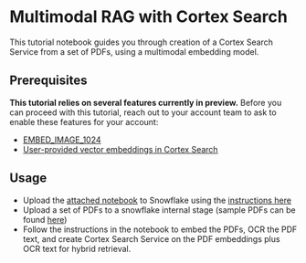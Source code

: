 # Multimodal RAG with Cortex Search

This tutorial notebook guides you through creation of a Cortex Search Service from a set of PDFs, using a multimodal embedding model.

## Prerequisites
**This tutorial relies on several features currently in preview.** Before you can proceed with this tutorial, reach out to your account team to ask to enable these features for your account:
  - [EMBED_IMAGE_1024](https://docs.snowflake.com/LIMITEDACCESS/sql-reference/functions/embed_image_1024)
  - [User-provided vector embeddings in Cortex Search](https://docs.snowflake.com/LIMITEDACCESS/cortex-search/user-provided-vectors)

## Usage
- Upload the [attached notebook](examples/08_multimodal_rag/cortex_search_multimodal.ipynb) to Snowflake using the [instructions here](https://docs.snowflake.com/en/user-guide/ui-snowsight/notebooks-create#create-a-new-notebook)
- Upload a set of PDFs to a snowflake internal stage (sample PDFs can be found [here](https://drive.google.com/drive/folders/1bExhPiJlF9aNushnXeLLBR4m9EMaShHw?usp=sharing))
- Follow the instructions in the notebook to embed the PDFs, OCR the PDF text, and create Cortex Search Service on the PDF embeddings plus OCR text for hybrid retrieval.
